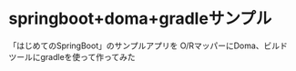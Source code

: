 ﻿springboot+doma+gradleサンプル
==========

「はじめてのSpringBoot」のサンプルアプリを
O/RマッパーにDoma、ビルドツールにgradleを使って作ってみた
